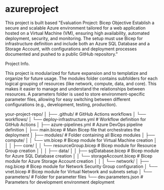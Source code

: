 # azureproject
This project is built based 
"Evaluation Project: Bicep
Objective
Establish a secure and scalable Azure environment tailored for a web application hosted on a Virtual Machine (VM), ensuring high availability, automated deployment, security, and monitoring. The setup must use Bicep for infrastructure definition and include both an Azure SQL Database and a Storage Account, with configurations and deployment processes documented and pushed to a public GitHub repository."

Project Info.

This project is modularized for future expansion and to templatize and organize for future usage.
The modules folder contains subfolders for each logical grouping of resources (like network, compute, data, and core). This makes it easier to manage and understand the relationships between resources.
A parameters folder is used to store environment-specific parameter files, allowing for easy switching between different configurations (e.g., development, testing, production).

your-project-repo/
│
├── .github/                        # GitHub Actions workflows
│   └── workflows/
│       └── deploy-infrastructure.yml  # Workflow definition for GitHub Actions
│
├── azure-pipelines.yml             # Azure DevOps pipeline definition
│
├── main.bicep                      # Main Bicep file that orchestrates the deployment
│
├── modules/                        # Folder containing all Bicep modules
│   ├── compute/
│   │   └── vm.bicep                # Bicep module for Virtual Machine creation
│   │
│   ├── core/
│   │   └── resourceGroup.bicep     # Bicep module for Resource Group creation
│   │
│   ├── data/
│   │   ├── sqlDatabase.bicep       # Bicep module for Azure SQL Database creation
│   │   └── storageAccount.bicep    # Bicep module for Azure Storage Account creation
│   │
│   └── network/
│       ├── nsg.bicep               # Bicep module for Network Security Group configuration
│       └── vnet.bicep              # Bicep module for Virtual Network and subnets setup
│
└── parameters/                     # Folder for parameter files
    └── dev.parameters.json         # Parameters for development environment deployment


